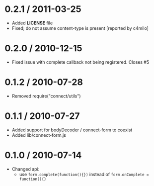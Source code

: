 
0.2.1 / 2011-03-25 
==================

  * Added __LICENSE__ file
  * Fixed; do not assume content-type is present [reported by c4milo]

0.2.0 / 2010-12-15 
==================

  * Fixed issue with complete callback not being registered. Closes #5

0.1.2 / 2010-07-28
==================

  * Removed require("connect/utils")

0.1.1 / 2010-07-27
==================

  * Added support for bodyDecoder / connect-form to coexist
  * Added lib/connect-form.js

0.1.0 / 2010-07-14
==================

  * Changed api:
    - use `form.complete(function(){})` instead of `form.onComplete = function(){}`
